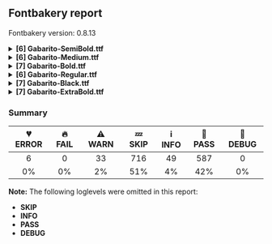 ## Fontbakery report

Fontbakery version: 0.8.13

<details><summary><b>[6] Gabarito-SemiBold.ttf</b></summary><div><details><summary>💔 <b>ERROR:</b> Familyname must be unique according to namecheck.fontdata.com (<a href="https://font-bakery.readthedocs.io/en/stable/fontbakery/profiles/googlefonts.html#com.google.fonts/check/fontdata_namecheck">com.google.fonts/check/fontdata_namecheck</a>)</summary><div>


* 💔 **ERROR** Failed to access: http://namecheck.fontdata.com.
		This check relies on the external service http://namecheck.fontdata.com via the internet. While the service cannot be reached or does not respond this check is broken.

		You can exclude this check with the command line option:
		-x com.google.fonts/check/fontdata_namecheck

		Or you can wait until the service is available again.
		If the problem persists please report this issue at: https://github.com/googlefonts/fontbakery/issues

		Original error message:
		<class 'requests.exceptions.ConnectionError'> [code: namecheck-service]
</div></details><details><summary>⚠ <b>WARN:</b> Check if each glyph has the recommended amount of contours. (<a href="https://font-bakery.readthedocs.io/en/stable/fontbakery/profiles/universal.html#com.google.fonts/check/contour_count">com.google.fonts/check/contour_count</a>)</summary><div>


* ⚠ **WARN** This check inspects the glyph outlines and detects the total number of contours in each of them. The expected values are infered from the typical ammounts of contours observed in a large collection of reference font families. The divergences listed below may simply indicate a significantly different design on some of your glyphs. On the other hand, some of these may flag actual bugs in the font such as glyphs mapped to an incorrect codepoint. Please consider reviewing the design and codepoint assignment of these to make sure they are correct.

The following glyphs do not have the recommended number of contours:

	- Glyph name: uni2783	Contours detected: 3	Expected: 4 

	- Glyph name: uni2783	Contours detected: 3	Expected: 4
 [code: contour-count]
</div></details><details><summary>⚠ <b>WARN:</b> Check math signs have the same width. (<a href="https://font-bakery.readthedocs.io/en/stable/fontbakery/profiles/universal.html#com.google.fonts/check/math_signs_width">com.google.fonts/check/math_signs_width</a>)</summary><div>


* ⚠ **WARN** The most common width is 646 among a set of 6 math glyphs.
The following math glyphs have a different width, though:

Width = 567:
plusminus, plus

Width = 489:
greater, less

Width = 540:
equal, notequal

Width = 565:
logicalnot

Width = 543:
multiply

Width = 571:
divide

Width = 484:
minus

Width = 578:
congruent

Width = 581:
approxequal

Width = 520:
lessequal, greaterequal

Width = 655:
uni2286, uni2289, uni2287, uni228A, uni2288

Width = 640:
uni228B
 [code: width-outliers]
</div></details><details><summary>⚠ <b>WARN:</b> Are there any misaligned on-curve points? (<a href="https://font-bakery.readthedocs.io/en/stable/fontbakery/profiles/<Section: Outline Correctness Checks>.html#com.google.fonts/check/outline_alignment_miss">com.google.fonts/check/outline_alignment_miss</a>)</summary><div>


* ⚠ **WARN** The following glyphs have on-curve points which have potentially incorrect y coordinates:

	* ampersand (U+0026): X=371.5,Y=-1.0 (should be at baseline 0?)

	* a (U+0061): X=156.5,Y=488.0 (should be at x-height 489?)

	* l (U+006C): X=234.0,Y=2.0 (should be at baseline 0?)

	* r (U+0072): X=341.0,Y=491.0 (should be at x-height 489?)

	* ordfeminine (U+00AA): X=122.0,Y=681.5 (should be at cap-height 681?)

	* macron (U+00AF): X=132.0,Y=683.0 (should be at cap-height 681?)

	* macron (U+00AF): X=421.0,Y=683.0 (should be at cap-height 681?)

	* uni00B2 (U+00B2): X=177.0,Y=683.0 (should be at cap-height 681?)

	* onequarter (U+00BC): X=101.0,Y=-2.0 (should be at baseline 0?)

	* onehalf (U+00BD): X=101.0,Y=-2.0 (should be at baseline 0?)

	* threequarters (U+00BE): X=192.0,Y=-2.0 (should be at baseline 0?)

	* Aring (U+00C5): X=252.0,Y=942.0 (should be at ascender 940?)

	* Aring (U+00C5): X=413.5,Y=942.0 (should be at ascender 940?)

	* Oslash (U+00D8): X=464.5,Y=682.0 (should be at cap-height 681?)

	* Oslash (U+00D8): X=283.5,Y=-1.0 (should be at baseline 0?)

	* atilde (U+00E3): X=337.5,Y=679.5 (should be at cap-height 681?)

	* eth (U+00F0): X=230.5,Y=683.0 (should be at cap-height 681?)

	* ntilde (U+00F1): X=362.5,Y=679.5 (should be at cap-height 681?)

	* otilde (U+00F5): X=365.5,Y=679.5 (should be at cap-height 681?)

	* amacron (U+0101): X=110.0,Y=683.0 (should be at cap-height 681?)

	* amacron (U+0101): X=399.0,Y=683.0 (should be at cap-height 681?)

	* emacron (U+0113): X=126.0,Y=683.0 (should be at cap-height 681?)

	* emacron (U+0113): X=415.0,Y=683.0 (should be at cap-height 681?)

	* uni0122 (U+0122): X=371.0,Y=-261.5 (should be at descender -260?)

	* imacron (U+012B): X=8.0,Y=683.0 (should be at cap-height 681?)

	* imacron (U+012B): X=239.0,Y=683.0 (should be at cap-height 681?)

	* uni0136 (U+0136): X=327.0,Y=-261.5 (should be at descender -260?)

	* uni0137 (U+0137): X=275.0,Y=-261.5 (should be at descender -260?)

	* lacute (U+013A): X=234.0,Y=2.0 (should be at baseline 0?)

	* uni013B (U+013B): X=281.0,Y=-261.5 (should be at descender -260?)

	* uni013C (U+013C): X=234.0,Y=2.0 (should be at baseline 0?)

	* uni013C (U+013C): X=151.0,Y=-261.5 (should be at descender -260?)

	* lcaron (U+013E): X=234.0,Y=2.0 (should be at baseline 0?)

	* lslash (U+0142): X=255.0,Y=2.0 (should be at baseline 0?)

	* uni0145 (U+0145): X=367.0,Y=-261.5 (should be at descender -260?)

	* uni0146 (U+0146): X=281.0,Y=-261.5 (should be at descender -260?)

	* omacron (U+014D): X=138.0,Y=683.0 (should be at cap-height 681?)

	* omacron (U+014D): X=427.0,Y=683.0 (should be at cap-height 681?)

	* uni0156 (U+0156): X=314.0,Y=-261.5 (should be at descender -260?)

	* uni0157 (U+0157): X=123.0,Y=-261.5 (should be at descender -260?)

	* Scedilla (U+015E): X=242.0,Y=-2.0 (should be at baseline 0?)

	* Scedilla (U+015E): X=318.0,Y=-2.0 (should be at baseline 0?)

	* umacron (U+016B): X=130.0,Y=683.0 (should be at cap-height 681?)

	* umacron (U+016B): X=419.0,Y=683.0 (should be at cap-height 681?)

	* Uring (U+016E): X=257.0,Y=942.0 (should be at ascender 940?)

	* Uring (U+016E): X=418.5,Y=942.0 (should be at ascender 940?)

	* uni0218 (U+0218): X=218.0,Y=-258.0 (should be at descender -260?)

	* uni0219 (U+0219): X=238.0,Y=-261.5 (should be at descender -260?)

	* uni021A (U+021A): X=282.0,Y=-261.5 (should be at descender -260?)

	* uni021B (U+021B): X=230.0,Y=-261.5 (should be at descender -260?)

	* tilde (U+02DC): X=360.5,Y=679.5 (should be at cap-height 681?)

	* tildecomb (U+0303): X=360.5,Y=679.5 (should be at cap-height 681?)

	* uni0304 (U+0304): X=132.0,Y=683.0 (should be at cap-height 681?)

	* uni0304 (U+0304): X=421.0,Y=683.0 (should be at cap-height 681?)

	* uni0326 (U+0326): X=279.0,Y=-261.5 (should be at descender -260?)

	* uni1EBD (U+1EBD): X=353.5,Y=679.5 (should be at cap-height 681?)

	* quoteright (U+2019): X=53.5,Y=681.5 (should be at cap-height 681?)

	* quotedblright (U+201D): X=53.5,Y=681.5 (should be at cap-height 681?)

	* quotedblright (U+201D): X=280.5,Y=681.5 (should be at cap-height 681?)

	* fraction (U+2044): X=-141.0,Y=-2.0 (should be at baseline 0?)

	* uni2076 (U+2076): X=246.5,Y=680.5 (should be at cap-height 681?)

	* uni2078 (U+2078): X=211.0,Y=679.5 (should be at cap-height 681?)

	* uni2078 (U+2078): X=143.0,Y=679.5 (should be at cap-height 681?)

	* uni2088 (U+2088): X=20.0,Y=-2.0 (should be at baseline 0?)

	* arrowupdn (U+2195): X=253.0,Y=-262.0 (should be at descender -260?)

	* emptyset (U+2205): X=113.0,Y=1.0 (should be at baseline 0?) 

	* fl (U+FB02): X=571.0,Y=2.0 (should be at baseline 0?) [code: found-misalignments]
</div></details><details><summary>⚠ <b>WARN:</b> Are any segments inordinately short? (<a href="https://font-bakery.readthedocs.io/en/stable/fontbakery/profiles/<Section: Outline Correctness Checks>.html#com.google.fonts/check/outline_short_segments">com.google.fonts/check/outline_short_segments</a>)</summary><div>


* ⚠ **WARN** The following glyphs have segments which seem very short:

	* at (U+0040) contains a short segment B<<582.0,352.0>-<580.0,339.0>-<576.5,319.5>>

	* at (U+0040) contains a short segment B<<573.0,285.0>-<573.0,268.0>-<584.0,257.5>>

	* at (U+0040) contains a short segment B<<584.0,257.5>-<595.0,247.0>-<612.0,247.0>>

	* m (U+006D) contains a short segment B<<490.0,316.0>-<490.0,307.0>-<490.0,296.0>>

	* sterling (U+00A3) contains a short segment B<<275.0,243.0>-<276.0,236.0>-<276.0,228.0>>

	* sterling (U+00A3) contains a short segment B<<153.0,234.0>-<153.0,239.0>-<152.0,243.0>>

	* eogonek (U+0119) contains a short segment B<<512.0,223.0>-<511.0,213.0>-<510.0,206.0>>

	* eogonek (U+0119) contains a short segment B<<333.5,-139.5>-<343.0,-137.0>-<349.0,-134.0>>

	* Eng (U+014A) contains a short segment B<<469.5,-190.5>-<453.0,-186.0>-<449.0,-184.0>>

	* Eng (U+014A) contains a short segment B<<449.0,-74.0>-<454.0,-75.0>-<461.5,-76.5>>

	* Eng (U+014A) contains a short segment B<<461.5,-76.5>-<469.0,-78.0>-<480.0,-78.0>>

	* eng (U+014B) contains a short segment B<<301.0,-74.0>-<307.0,-75.0>-<314.5,-76.5>>

	* Uogonek (U+0172) contains a short segment B<<387.0,-142.0>-<395.0,-142.0>-<405.0,-139.5>>

	* Uogonek (U+0172) contains a short segment B<<405.0,-139.5>-<415.0,-137.0>-<421.0,-134.0>>

	* uogonek (U+0173) contains a short segment B<<463.0,-142.0>-<471.0,-142.0>-<481.0,-139.5>>

	* uogonek (U+0173) contains a short segment B<<481.0,-139.5>-<491.0,-137.0>-<497.0,-134.0>>

	* trademark (U+2122) contains a short segment L<<588.0,482.0>--<590.0,482.0>>

	* uni2206 (U+2206) contains a short segment L<<153.0,0.0>--<152.0,0.0>>

	* uni2206 (U+2206) contains a short segment L<<152.0,0.0>--<152.0,0.0>>

	* lozenge (U+25CA) contains a short segment L<<34.0,335.0>--<34.0,346.0>> 

	* lozenge (U+25CA) contains a short segment L<<567.0,346.0>--<567.0,335.0>> [code: found-short-segments]
</div></details><details><summary>⚠ <b>WARN:</b> Do any segments have colinear vectors? (<a href="https://font-bakery.readthedocs.io/en/stable/fontbakery/profiles/<Section: Outline Correctness Checks>.html#com.google.fonts/check/outline_colinear_vectors">com.google.fonts/check/outline_colinear_vectors</a>)</summary><div>


* ⚠ **WARN** The following glyphs have colinear vectors:

	* exclam (U+0021): L<<220.0,712.0>--<210.0,381.0>> -> L<<210.0,381.0>--<198.0,221.0>>

	* exclam (U+0021): L<<89.0,221.0>--<77.0,381.0>> -> L<<77.0,381.0>--<67.0,712.0>>

	* exclamdown (U+00A1): L<<199.0,307.0>--<211.0,147.0>> -> L<<211.0,147.0>--<221.0,-183.0>>

	* exclamdown (U+00A1): L<<68.0,-183.0>--<77.0,147.0>> -> L<<77.0,147.0>--<90.0,307.0>>

	* trademark (U+2122): L<<483.0,522.0>--<478.0,442.0>> -> L<<478.0,442.0>--<459.0,300.0>>

	* trademark (U+2122): L<<718.0,300.0>--<699.0,442.0>> -> L<<699.0,442.0>--<694.0,522.0>>

	* uni216F (U+216F): L<<278.0,454.0>--<260.0,355.0>> -> L<<260.0,355.0>--<221.0,125.0>>

	* uni216F (U+216F): L<<730.0,125.0>--<692.0,355.0>> -> L<<692.0,355.0>--<674.0,455.0>> 

	* uni2206 (U+2206): L<<745.0,0.0>--<153.0,0.0>> -> L<<153.0,0.0>--<152.0,0.0>> [code: found-colinear-vectors]
</div></details><br></div></details><details><summary><b>[6] Gabarito-Medium.ttf</b></summary><div><details><summary>💔 <b>ERROR:</b> Familyname must be unique according to namecheck.fontdata.com (<a href="https://font-bakery.readthedocs.io/en/stable/fontbakery/profiles/googlefonts.html#com.google.fonts/check/fontdata_namecheck">com.google.fonts/check/fontdata_namecheck</a>)</summary><div>


* 💔 **ERROR** Failed to access: http://namecheck.fontdata.com.
		This check relies on the external service http://namecheck.fontdata.com via the internet. While the service cannot be reached or does not respond this check is broken.

		You can exclude this check with the command line option:
		-x com.google.fonts/check/fontdata_namecheck

		Or you can wait until the service is available again.
		If the problem persists please report this issue at: https://github.com/googlefonts/fontbakery/issues

		Original error message:
		<class 'requests.exceptions.ConnectionError'> [code: namecheck-service]
</div></details><details><summary>⚠ <b>WARN:</b> Check if each glyph has the recommended amount of contours. (<a href="https://font-bakery.readthedocs.io/en/stable/fontbakery/profiles/universal.html#com.google.fonts/check/contour_count">com.google.fonts/check/contour_count</a>)</summary><div>


* ⚠ **WARN** This check inspects the glyph outlines and detects the total number of contours in each of them. The expected values are infered from the typical ammounts of contours observed in a large collection of reference font families. The divergences listed below may simply indicate a significantly different design on some of your glyphs. On the other hand, some of these may flag actual bugs in the font such as glyphs mapped to an incorrect codepoint. Please consider reviewing the design and codepoint assignment of these to make sure they are correct.

The following glyphs do not have the recommended number of contours:

	- Glyph name: uni2783	Contours detected: 3	Expected: 4 

	- Glyph name: uni2783	Contours detected: 3	Expected: 4
 [code: contour-count]
</div></details><details><summary>⚠ <b>WARN:</b> Check math signs have the same width. (<a href="https://font-bakery.readthedocs.io/en/stable/fontbakery/profiles/universal.html#com.google.fonts/check/math_signs_width">com.google.fonts/check/math_signs_width</a>)</summary><div>


* ⚠ **WARN** The most common width is 658 among a set of 6 math glyphs.
The following math glyphs have a different width, though:

Width = 579:
plusminus, plus

Width = 478:
greater, less

Width = 543:
equal

Width = 568:
logicalnot

Width = 535:
multiply

Width = 573:
divide

Width = 509:
minus

Width = 569:
congruent

Width = 570:
approxequal

Width = 542:
notequal

Width = 517:
lessequal, greaterequal

Width = 667:
uni2286, uni2289, uni2287, uni228A, uni2288

Width = 647:
uni228B
 [code: width-outliers]
</div></details><details><summary>⚠ <b>WARN:</b> Are there any misaligned on-curve points? (<a href="https://font-bakery.readthedocs.io/en/stable/fontbakery/profiles/<Section: Outline Correctness Checks>.html#com.google.fonts/check/outline_alignment_miss">com.google.fonts/check/outline_alignment_miss</a>)</summary><div>


* ⚠ **WARN** The following glyphs have on-curve points which have potentially incorrect y coordinates:

	* ampersand (U+0026): X=181.5,Y=682.5 (should be at cap-height 681?)

	* bracketleft (U+005B): X=299.0,Y=679.0 (should be at cap-height 681?)

	* bracketleft (U+005B): X=188.0,Y=679.0 (should be at cap-height 681?)

	* bracketright (U+005D): X=13.0,Y=679.0 (should be at cap-height 681?)

	* bracketright (U+005D): X=123.0,Y=679.0 (should be at cap-height 681?)

	* f (U+0066): X=314.0,Y=682.0 (should be at cap-height 681?)

	* r (U+0072): X=333.0,Y=490.0 (should be at x-height 488?)

	* t (U+0074): X=324.0,Y=2.0 (should be at baseline 0?)

	* cent (U+00A2): X=223.0,Y=-2.0 (should be at baseline 0?)

	* cent (U+00A2): X=336.0,Y=-2.0 (should be at baseline 0?)

	* copyright (U+00A9): X=131.0,Y=683.0 (should be at cap-height 681?)

	* copyright (U+00A9): X=537.5,Y=683.0 (should be at cap-height 681?)

	* ordfeminine (U+00AA): X=126.5,Y=682.0 (should be at cap-height 681?)

	* registered (U+00AE): X=537.5,Y=683.0 (should be at cap-height 681?)

	* registered (U+00AE): X=131.0,Y=683.0 (should be at cap-height 681?)

	* uni00B2 (U+00B2): X=204.0,Y=680.5 (should be at cap-height 681?)

	* uni00B2 (U+00B2): X=136.5,Y=679.5 (should be at cap-height 681?)

	* uni00B3 (U+00B3): X=188.0,Y=681.5 (should be at cap-height 681?)

	* paragraph (U+00B6): X=190.0,Y=682.0 (should be at cap-height 681?)

	* onequarter (U+00BC): X=87.0,Y=-1.0 (should be at baseline 0?)

	* onehalf (U+00BD): X=87.0,Y=-1.0 (should be at baseline 0?)

	* threequarters (U+00BE): X=179.0,Y=-1.0 (should be at baseline 0?)

	* Oslash (U+00D8): X=472.0,Y=680.0 (should be at cap-height 681?)

	* Oslash (U+00D8): X=283.0,Y=1.0 (should be at baseline 0?)

	* atilde (U+00E3): X=267.0,Y=679.0 (should be at cap-height 681?)

	* ntilde (U+00F1): X=296.0,Y=679.0 (should be at cap-height 681?)

	* otilde (U+00F5): X=301.0,Y=679.0 (should be at cap-height 681?)

	* eogonek (U+0119): X=347.0,Y=-2.0 (should be at baseline 0?)

	* uni0122 (U+0122): X=297.0,Y=-261.0 (should be at descender -260?)

	* uni0136 (U+0136): X=252.0,Y=-261.0 (should be at descender -260?)

	* uni0137 (U+0137): X=193.0,Y=-261.0 (should be at descender -260?)

	* uni013B (U+013B): X=210.0,Y=-261.0 (should be at descender -260?)

	* uni013C (U+013C): X=70.0,Y=-261.0 (should be at descender -260?)

	* uni0145 (U+0145): X=294.0,Y=-261.0 (should be at descender -260?)

	* uni0146 (U+0146): X=204.0,Y=-261.0 (should be at descender -260?)

	* uni0156 (U+0156): X=242.0,Y=-261.0 (should be at descender -260?)

	* uni0157 (U+0157): X=43.0,Y=-261.0 (should be at descender -260?)

	* Scedilla (U+015E): X=247.0,Y=-1.0 (should be at baseline 0?)

	* Scedilla (U+015E): X=316.0,Y=-1.0 (should be at baseline 0?)

	* tcaron (U+0165): X=324.0,Y=2.0 (should be at baseline 0?)

	* uni0218 (U+0218): X=220.0,Y=-262.0 (should be at descender -260?)

	* uni0219 (U+0219): X=158.0,Y=-261.0 (should be at descender -260?)

	* uni021A (U+021A): X=202.0,Y=-261.0 (should be at descender -260?)

	* uni021B (U+021B): X=324.0,Y=2.0 (should be at baseline 0?)

	* uni021B (U+021B): X=145.0,Y=-261.0 (should be at descender -260?)

	* tilde (U+02DC): X=292.0,Y=679.0 (should be at cap-height 681?)

	* tildecomb (U+0303): X=292.0,Y=679.0 (should be at cap-height 681?)

	* uni0326 (U+0326): X=199.0,Y=-261.0 (should be at descender -260?)

	* pi (U+03C0): X=613.0,Y=2.0 (should be at baseline 0?)

	* uni1EBD (U+1EBD): X=290.0,Y=679.0 (should be at cap-height 681?)

	* fraction (U+2044): X=-150.0,Y=-1.0 (should be at baseline 0?)

	* uni2075 (U+2075): X=299.0,Y=679.0 (should be at cap-height 681?)

	* uni2075 (U+2075): X=122.0,Y=679.0 (should be at cap-height 681?)

	* uni2077 (U+2077): X=207.0,Y=679.0 (should be at cap-height 681?)

	* uni2077 (U+2077): X=20.0,Y=679.0 (should be at cap-height 681?)

	* uni2080 (U+2080): X=136.0,Y=-2.0 (should be at baseline 0?)

	* uni2080 (U+2080): X=236.5,Y=-2.0 (should be at baseline 0?)

	* uni2088 (U+2088): X=230.0,Y=1.0 (should be at baseline 0?)

	* uni2088 (U+2088): X=117.0,Y=1.0 (should be at baseline 0?)

	* uni2169 (U+2169): X=29.0,Y=-2.0 (should be at baseline 0?)

	* uni2169 (U+2169): X=677.0,Y=-2.0 (should be at baseline 0?)

	* uni222A (U+222A): X=282.0,Y=2.0 (should be at baseline 0?)

	* circle (U+25CB): X=251.5,Y=2.0 (should be at baseline 0?)

	* circle (U+25CB): X=529.0,Y=2.0 (should be at baseline 0?)

	* uni25CC (U+25CC): X=356.0,Y=2.0 (should be at baseline 0?)

	* uni25CC (U+25CC): X=408.0,Y=2.0 (should be at baseline 0?)

	* uni2780 (U+2780): X=251.5,Y=2.0 (should be at baseline 0?)

	* uni2780 (U+2780): X=529.0,Y=2.0 (should be at baseline 0?)

	* uni2781 (U+2781): X=251.5,Y=2.0 (should be at baseline 0?)

	* uni2781 (U+2781): X=529.0,Y=2.0 (should be at baseline 0?)

	* uni2782 (U+2782): X=251.5,Y=2.0 (should be at baseline 0?)

	* uni2782 (U+2782): X=529.0,Y=2.0 (should be at baseline 0?)

	* uni2783 (U+2783): X=251.5,Y=2.0 (should be at baseline 0?)

	* uni2783 (U+2783): X=529.0,Y=2.0 (should be at baseline 0?)

	* uni2784 (U+2784): X=251.5,Y=2.0 (should be at baseline 0?)

	* uni2784 (U+2784): X=529.0,Y=2.0 (should be at baseline 0?)

	* uni2785 (U+2785): X=251.5,Y=2.0 (should be at baseline 0?)

	* uni2785 (U+2785): X=529.0,Y=2.0 (should be at baseline 0?)

	* uni2786 (U+2786): X=251.5,Y=2.0 (should be at baseline 0?)

	* uni2786 (U+2786): X=529.0,Y=2.0 (should be at baseline 0?)

	* uni2787 (U+2787): X=251.5,Y=2.0 (should be at baseline 0?)

	* uni2787 (U+2787): X=529.0,Y=2.0 (should be at baseline 0?)

	* uni2788 (U+2788): X=251.0,Y=2.0 (should be at baseline 0?)

	* uni2788 (U+2788): X=528.5,Y=2.0 (should be at baseline 0?)

	* fi (U+FB01): X=314.0,Y=682.0 (should be at cap-height 681?)

	* fl (U+FB02): X=314.0,Y=682.0 (should be at cap-height 681?)

	* u1F10B (U+1F10B): X=251.5,Y=2.0 (should be at baseline 0?) 

	* u1F10B (U+1F10B): X=529.0,Y=2.0 (should be at baseline 0?) [code: found-misalignments]
</div></details><details><summary>⚠ <b>WARN:</b> Are any segments inordinately short? (<a href="https://font-bakery.readthedocs.io/en/stable/fontbakery/profiles/<Section: Outline Correctness Checks>.html#com.google.fonts/check/outline_short_segments">com.google.fonts/check/outline_short_segments</a>)</summary><div>


* ⚠ **WARN** The following glyphs have segments which seem very short:

	* at (U+0040) contains a short segment B<<575.0,352.0>-<573.0,340.0>-<569.5,318.5>>

	* at (U+0040) contains a short segment B<<578.0,248.0>-<590.0,236.0>-<609.0,236.0>>

	* sterling (U+00A3) contains a short segment B<<155.0,227.0>-<155.0,236.0>-<154.0,245.0>>

	* registered (U+00AE) contains a short segment L<<332.0,417.0>--<332.0,417.0>>

	* eogonek (U+0119) contains a short segment B<<512.5,225.5>-<512.0,217.0>-<511.0,210.0>>

	* Eng (U+014A) contains a short segment B<<485.5,-182.5>-<470.0,-178.0>-<465.0,-176.0>>

	* Eng (U+014A) contains a short segment B<<465.0,-78.0>-<471.0,-80.0>-<478.5,-81.5>>

	* Eng (U+014A) contains a short segment B<<478.5,-81.5>-<486.0,-83.0>-<497.0,-83.0>>

	* eng (U+014B) contains a short segment B<<310.0,-86.0>-<316.0,-87.0>-<323.5,-89.0>>

	* oe (U+0153) contains a short segment B<<868.0,224.5>-<867.0,215.0>-<866.0,209.0>>

	* Uogonek (U+0172) contains a short segment B<<385.0,-150.0>-<394.0,-150.0>-<404.5,-147.5>>

	* Uogonek (U+0172) contains a short segment B<<404.5,-147.5>-<415.0,-145.0>-<421.0,-142.0>>

	* uogonek (U+0173) contains a short segment B<<474.5,-147.5>-<485.0,-145.0>-<492.0,-142.0>>

	* trademark (U+2122) contains a short segment L<<578.0,471.0>--<580.0,471.0>>

	* uni2206 (U+2206) contains a short segment L<<130.0,0.0>--<129.0,0.0>>

	* uni2206 (U+2206) contains a short segment L<<129.0,0.0>--<130.0,0.0>>

	* uni2284 (U+2284) contains a short segment L<<308.0,10.0>--<308.0,10.0>> 

	* uni2285 (U+2285) contains a short segment L<<350.0,496.0>--<350.0,496.0>> [code: found-short-segments]
</div></details><details><summary>⚠ <b>WARN:</b> Do any segments have colinear vectors? (<a href="https://font-bakery.readthedocs.io/en/stable/fontbakery/profiles/<Section: Outline Correctness Checks>.html#com.google.fonts/check/outline_colinear_vectors">com.google.fonts/check/outline_colinear_vectors</a>)</summary><div>


* ⚠ **WARN** The following glyphs have colinear vectors:

	* exclam (U+0021): L<<215.0,710.0>--<205.0,377.0>> -> L<<205.0,377.0>--<193.0,219.0>>

	* exclam (U+0021): L<<96.0,219.0>--<84.0,377.0>> -> L<<84.0,377.0>--<74.0,710.0>>

	* exclamdown (U+00A1): L<<194.0,311.0>--<206.0,154.0>> -> L<<206.0,154.0>--<216.0,-180.0>>

	* exclamdown (U+00A1): L<<75.0,-180.0>--<84.0,153.0>> -> L<<84.0,153.0>--<97.0,311.0>>

	* trademark (U+2122): L<<471.0,532.0>--<466.0,453.0>> -> L<<466.0,453.0>--<444.0,305.0>>

	* trademark (U+2122): L<<713.0,305.0>--<691.0,453.0>> -> L<<691.0,453.0>--<686.0,532.0>>

	* uni216F (U+216F): L<<276.0,481.0>--<254.0,368.0>> -> L<<254.0,368.0>--<210.0,111.0>>

	* uni216F (U+216F): L<<748.0,111.0>--<704.0,368.0>> -> L<<704.0,368.0>--<683.0,481.0>>

	* uni2206 (U+2206): L<<724.0,0.0>--<130.0,0.0>> -> L<<130.0,0.0>--<129.0,0.0>> 

	* uni2285 (U+2285): L<<50.0,496.0>--<350.0,496.0>> -> L<<350.0,496.0>--<350.0,496.0>> [code: found-colinear-vectors]
</div></details><br></div></details><details><summary><b>[7] Gabarito-Bold.ttf</b></summary><div><details><summary>💔 <b>ERROR:</b> Familyname must be unique according to namecheck.fontdata.com (<a href="https://font-bakery.readthedocs.io/en/stable/fontbakery/profiles/googlefonts.html#com.google.fonts/check/fontdata_namecheck">com.google.fonts/check/fontdata_namecheck</a>)</summary><div>


* 💔 **ERROR** Failed to access: http://namecheck.fontdata.com.
		This check relies on the external service http://namecheck.fontdata.com via the internet. While the service cannot be reached or does not respond this check is broken.

		You can exclude this check with the command line option:
		-x com.google.fonts/check/fontdata_namecheck

		Or you can wait until the service is available again.
		If the problem persists please report this issue at: https://github.com/googlefonts/fontbakery/issues

		Original error message:
		<class 'requests.exceptions.ConnectionError'> [code: namecheck-service]
</div></details><details><summary>⚠ <b>WARN:</b> Check if each glyph has the recommended amount of contours. (<a href="https://font-bakery.readthedocs.io/en/stable/fontbakery/profiles/universal.html#com.google.fonts/check/contour_count">com.google.fonts/check/contour_count</a>)</summary><div>


* ⚠ **WARN** This check inspects the glyph outlines and detects the total number of contours in each of them. The expected values are infered from the typical ammounts of contours observed in a large collection of reference font families. The divergences listed below may simply indicate a significantly different design on some of your glyphs. On the other hand, some of these may flag actual bugs in the font such as glyphs mapped to an incorrect codepoint. Please consider reviewing the design and codepoint assignment of these to make sure they are correct.

The following glyphs do not have the recommended number of contours:

	- Glyph name: uni2783	Contours detected: 3	Expected: 4 

	- Glyph name: uni2783	Contours detected: 3	Expected: 4
 [code: contour-count]
</div></details><details><summary>⚠ <b>WARN:</b> Check math signs have the same width. (<a href="https://font-bakery.readthedocs.io/en/stable/fontbakery/profiles/universal.html#com.google.fonts/check/math_signs_width">com.google.fonts/check/math_signs_width</a>)</summary><div>


* ⚠ **WARN** The most common width is 635 among a set of 6 math glyphs.
The following math glyphs have a different width, though:

Width = 556:
plusminus, plus

Width = 499:
greater, less

Width = 538:
equal, notequal

Width = 562:
logicalnot

Width = 550:
multiply

Width = 569:
divide

Width = 459:
minus

Width = 587:
congruent

Width = 592:
approxequal

Width = 523:
lessequal, greaterequal

Width = 644:
uni2286, uni2289, uni2287, uni228A, uni2288

Width = 633:
uni228B
 [code: width-outliers]
</div></details><details><summary>⚠ <b>WARN:</b> Are there any misaligned on-curve points? (<a href="https://font-bakery.readthedocs.io/en/stable/fontbakery/profiles/<Section: Outline Correctness Checks>.html#com.google.fonts/check/outline_alignment_miss">com.google.fonts/check/outline_alignment_miss</a>)</summary><div>


* ⚠ **WARN** The following glyphs have on-curve points which have potentially incorrect y coordinates:

	* percent (U+0025): X=187.0,Y=683.0 (should be at cap-height 681?)

	* ampersand (U+0026): X=372.0,Y=-1.0 (should be at baseline 0?)

	* ampersand (U+0026): X=417.5,Y=682.0 (should be at cap-height 681?)

	* a (U+0061): X=154.5,Y=488.0 (should be at x-height 489?)

	* section (U+00A7): X=212.0,Y=2.0 (should be at baseline 0?)

	* section (U+00A7): X=340.5,Y=-2.0 (should be at baseline 0?)

	* uni00B2 (U+00B2): X=25.0,Y=683.0 (should be at cap-height 681?)

	* atilde (U+00E3): X=312.0,Y=679.0 (should be at cap-height 681?)

	* ntilde (U+00F1): X=332.0,Y=679.0 (should be at cap-height 681?)

	* otilde (U+00F5): X=333.0,Y=679.0 (should be at cap-height 681?)

	* ccaron (U+010D): X=270.0,Y=682.0 (should be at cap-height 681?)

	* eogonek (U+0119): X=351.0,Y=1.0 (should be at baseline 0?)

	* ecaron (U+011B): X=268.0,Y=682.0 (should be at cap-height 681?)

	* uni0122 (U+0122): X=369.5,Y=-259.0 (should be at descender -260?)

	* uni0136 (U+0136): X=326.5,Y=-259.0 (should be at descender -260?)

	* uni0137 (U+0137): X=281.5,Y=-259.0 (should be at descender -260?)

	* uni013B (U+013B): X=277.5,Y=-259.0 (should be at descender -260?)

	* uni013C (U+013C): X=156.5,Y=-259.0 (should be at descender -260?)

	* uni0145 (U+0145): X=364.5,Y=-259.0 (should be at descender -260?)

	* uni0146 (U+0146): X=282.5,Y=-259.0 (should be at descender -260?)

	* ncaron (U+0148): X=279.0,Y=682.0 (should be at cap-height 681?)

	* uni0156 (U+0156): X=310.5,Y=-259.0 (should be at descender -260?)

	* uni0157 (U+0157): X=127.5,Y=-259.0 (should be at descender -260?)

	* rcaron (U+0159): X=203.0,Y=682.0 (should be at cap-height 681?)

	* scaron (U+0161): X=229.0,Y=682.0 (should be at cap-height 681?)

	* zcaron (U+017E): X=241.0,Y=682.0 (should be at cap-height 681?)

	* uni01CE (U+01CE): X=259.0,Y=682.0 (should be at cap-height 681?)

	* uni0218 (U+0218): X=300.5,Y=-262.0 (should be at descender -260?)

	* uni0219 (U+0219): X=243.5,Y=-259.0 (should be at descender -260?)

	* uni021A (U+021A): X=287.5,Y=-259.0 (should be at descender -260?)

	* uni021B (U+021B): X=238.5,Y=-259.0 (should be at descender -260?)

	* caron (U+02C7): X=280.0,Y=682.0 (should be at cap-height 681?)

	* tilde (U+02DC): X=333.0,Y=679.0 (should be at cap-height 681?)

	* tildecomb (U+0303): X=333.0,Y=679.0 (should be at cap-height 681?)

	* uni030C (U+030C): X=280.0,Y=682.0 (should be at cap-height 681?)

	* uni0326 (U+0326): X=283.5,Y=-259.0 (should be at descender -260?)

	* uni1EBD (U+1EBD): X=321.0,Y=679.0 (should be at cap-height 681?)

	* perthousand (U+2030): X=608.0,Y=683.0 (should be at cap-height 681?)

	* perthousand (U+2030): X=187.0,Y=683.0 (should be at cap-height 681?)

	* uni2076 (U+2076): X=207.0,Y=682.0 (should be at cap-height 681?)

	* uni2085 (U+2085): X=117.0,Y=2.0 (should be at baseline 0?)

	* uni2088 (U+2088): X=340.0,Y=-1.0 (should be at baseline 0?)

	* uni2089 (U+2089): X=74.0,Y=2.0 (should be at baseline 0?)

	* arrowdown (U+2193): X=249.0,Y=-261.0 (should be at descender -260?)

	* uni2206 (U+2206): X=175.0,Y=-1.0 (should be at baseline 0?) 

	* notequal (U+2260): X=220.0,Y=1.0 (should be at baseline 0?) [code: found-misalignments]
</div></details><details><summary>⚠ <b>WARN:</b> Are any segments inordinately short? (<a href="https://font-bakery.readthedocs.io/en/stable/fontbakery/profiles/<Section: Outline Correctness Checks>.html#com.google.fonts/check/outline_short_segments">com.google.fonts/check/outline_short_segments</a>)</summary><div>


* ⚠ **WARN** The following glyphs have segments which seem very short:

	* at (U+0040) contains a short segment B<<589.0,351.0>-<586.0,338.0>-<583.5,321.0>>

	* at (U+0040) contains a short segment B<<583.5,321.0>-<581.0,304.0>-<581.0,290.0>>

	* at (U+0040) contains a short segment B<<581.0,290.0>-<581.0,275.0>-<590.0,266.5>>

	* at (U+0040) contains a short segment B<<590.0,266.5>-<599.0,258.0>-<615.0,258.0>>

	* m (U+006D) contains a short segment B<<496.0,310.0>-<496.0,304.0>-<496.0,298.0>>

	* sterling (U+00A3) contains a short segment B<<286.0,241.0>-<286.0,238.0>-<286.0,234.0>>

	* sterling (U+00A3) contains a short segment L<<150.0,241.0>--<150.0,241.0>>

	* Eng (U+014A) contains a short segment B<<454.0,-199.0>-<437.0,-195.0>-<432.0,-193.0>>

	* Eng (U+014A) contains a short segment B<<432.0,-69.0>-<438.0,-71.0>-<445.5,-72.0>>

	* Eng (U+014A) contains a short segment B<<445.5,-72.0>-<453.0,-73.0>-<464.0,-73.0>>

	* eng (U+014B) contains a short segment B<<292.0,-62.0>-<298.0,-63.0>-<305.0,-64.0>>

	* Euro (U+20AC) contains a short segment B<<240.0,328.0>-<240.0,317.0>-<241.0,308.0>>

	* Euro (U+20AC) contains a short segment B<<93.0,308.0>-<93.0,318.0>-<93.0,328.0>>

	* Euro (U+20AC) contains a short segment B<<93.0,328.0>-<93.0,338.0>-<93.0,348.0>>

	* Euro (U+20AC) contains a short segment B<<241.0,348.0>-<240.0,338.0>-<240.0,328.0>>

	* trademark (U+2122) contains a short segment L<<598.0,492.0>--<600.0,492.0>>

	* uni2206 (U+2206) contains a short segment L<<176.0,0.0>--<175.0,-1.0>>

	* uni2206 (U+2206) contains a short segment L<<175.0,-1.0>--<175.0,0.0>>

	* lozenge (U+25CA) contains a short segment L<<27.0,334.0>--<27.0,345.0>> 

	* lozenge (U+25CA) contains a short segment L<<576.0,345.0>--<576.0,334.0>> [code: found-short-segments]
</div></details><details><summary>⚠ <b>WARN:</b> Do any segments have colinear vectors? (<a href="https://font-bakery.readthedocs.io/en/stable/fontbakery/profiles/<Section: Outline Correctness Checks>.html#com.google.fonts/check/outline_colinear_vectors">com.google.fonts/check/outline_colinear_vectors</a>)</summary><div>


* ⚠ **WARN** The following glyphs have colinear vectors:

	* exclam (U+0021): L<<225.0,713.0>--<215.0,385.0>> -> L<<215.0,385.0>--<203.0,223.0>>

	* exclam (U+0021): L<<82.0,223.0>--<70.0,386.0>> -> L<<70.0,386.0>--<60.0,713.0>>

	* exclamdown (U+00A1): L<<204.0,303.0>--<216.0,141.0>> -> L<<216.0,141.0>--<226.0,-187.0>>

	* exclamdown (U+00A1): L<<61.0,-187.0>--<70.0,141.0>> -> L<<70.0,141.0>--<83.0,303.0>>

	* trademark (U+2122): L<<495.0,510.0>--<490.0,431.0>> -> L<<490.0,431.0>--<473.0,294.0>>

	* trademark (U+2122): L<<724.0,294.0>--<707.0,431.0>> -> L<<707.0,431.0>--<702.0,510.0>>

	* uni216F (U+216F): L<<280.0,428.0>--<266.0,342.0>> -> L<<266.0,342.0>--<232.0,139.0>> 

	* uni216F (U+216F): L<<712.0,139.0>--<679.0,342.0>> -> L<<679.0,342.0>--<665.0,428.0>> [code: found-colinear-vectors]
</div></details><details><summary>⚠ <b>WARN:</b> Do outlines contain any jaggy segments? (<a href="https://font-bakery.readthedocs.io/en/stable/fontbakery/profiles/<Section: Outline Correctness Checks>.html#com.google.fonts/check/outline_jaggy_segments">com.google.fonts/check/outline_jaggy_segments</a>)</summary><div>


* ⚠ **WARN** The following glyphs have jaggy segments:

	* trademark (U+2122): L<<707.0,431.0>--<702.0,510.0>>/B<<702.0,510.0>-<699.0,494.0>-<695.5,479.5>> = 14.24113998027248 [code: found-jaggy-segments]
</div></details><br></div></details><details><summary><b>[6] Gabarito-Regular.ttf</b></summary><div><details><summary>💔 <b>ERROR:</b> Familyname must be unique according to namecheck.fontdata.com (<a href="https://font-bakery.readthedocs.io/en/stable/fontbakery/profiles/googlefonts.html#com.google.fonts/check/fontdata_namecheck">com.google.fonts/check/fontdata_namecheck</a>)</summary><div>


* 💔 **ERROR** Failed to access: http://namecheck.fontdata.com.
		This check relies on the external service http://namecheck.fontdata.com via the internet. While the service cannot be reached or does not respond this check is broken.

		You can exclude this check with the command line option:
		-x com.google.fonts/check/fontdata_namecheck

		Or you can wait until the service is available again.
		If the problem persists please report this issue at: https://github.com/googlefonts/fontbakery/issues

		Original error message:
		<class 'requests.exceptions.ConnectionError'> [code: namecheck-service]
</div></details><details><summary>⚠ <b>WARN:</b> Check if each glyph has the recommended amount of contours. (<a href="https://font-bakery.readthedocs.io/en/stable/fontbakery/profiles/universal.html#com.google.fonts/check/contour_count">com.google.fonts/check/contour_count</a>)</summary><div>


* ⚠ **WARN** This check inspects the glyph outlines and detects the total number of contours in each of them. The expected values are infered from the typical ammounts of contours observed in a large collection of reference font families. The divergences listed below may simply indicate a significantly different design on some of your glyphs. On the other hand, some of these may flag actual bugs in the font such as glyphs mapped to an incorrect codepoint. Please consider reviewing the design and codepoint assignment of these to make sure they are correct.

The following glyphs do not have the recommended number of contours:

	- Glyph name: uni2783	Contours detected: 3	Expected: 4 

	- Glyph name: uni2783	Contours detected: 3	Expected: 4
 [code: contour-count]
</div></details><details><summary>⚠ <b>WARN:</b> Check math signs have the same width. (<a href="https://font-bakery.readthedocs.io/en/stable/fontbakery/profiles/universal.html#com.google.fonts/check/math_signs_width">com.google.fonts/check/math_signs_width</a>)</summary><div>


* ⚠ **WARN** The most common width is 670 among a set of 6 math glyphs.
The following math glyphs have a different width, though:

Width = 591:
plusminus, plus

Width = 467:
greater, less

Width = 545:
equal

Width = 571:
logicalnot

Width = 527:
multiply

Width = 575:
divide

Width = 535:
minus

Width = 559:
approxequal, congruent

Width = 544:
notequal

Width = 513:
lessequal, greaterequal

Width = 679:
uni2286, uni2289, uni2287, uni228A, uni2288

Width = 654:
uni228B
 [code: width-outliers]
</div></details><details><summary>⚠ <b>WARN:</b> Are there any misaligned on-curve points? (<a href="https://font-bakery.readthedocs.io/en/stable/fontbakery/profiles/<Section: Outline Correctness Checks>.html#com.google.fonts/check/outline_alignment_miss">com.google.fonts/check/outline_alignment_miss</a>)</summary><div>


* ⚠ **WARN** The following glyphs have on-curve points which have potentially incorrect y coordinates:

	* ampersand (U+0026): X=371.0,Y=0.5 (should be at baseline 0?)

	* ampersand (U+0026): X=188.0,Y=680.5 (should be at cap-height 681?)

	* Q (U+0051): X=475.5,Y=1.0 (should be at baseline 0?)

	* S (U+0053): X=192.5,Y=1.0 (should be at baseline 0?)

	* a (U+0061): X=291.0,Y=-1.5 (should be at baseline 0?)

	* f (U+0066): X=305.0,Y=680.0 (should be at cap-height 681?)

	* r (U+0072): X=324.0,Y=489.0 (should be at x-height 488?)

	* t (U+0074): X=309.0,Y=1.0 (should be at baseline 0?)

	* braceleft (U+007B): X=149.0,Y=-1.0 (should be at baseline 0?)

	* braceright (U+007D): X=163.0,Y=-1.0 (should be at baseline 0?)

	* ordfeminine (U+00AA): X=131.0,Y=683.0 (should be at cap-height 681?)

	* paragraph (U+00B6): X=195.5,Y=679.5 (should be at cap-height 681?)

	* Agrave (U+00C0): X=233.0,Y=942.0 (should be at ascender 940?)

	* Aacute (U+00C1): X=423.0,Y=942.0 (should be at ascender 940?)

	* Acircumflex (U+00C2): X=329.0,Y=942.0 (should be at ascender 940?)

	* Egrave (U+00C8): X=194.0,Y=942.0 (should be at ascender 940?)

	* Eacute (U+00C9): X=384.0,Y=942.0 (should be at ascender 940?)

	* Ecircumflex (U+00CA): X=290.0,Y=942.0 (should be at ascender 940?)

	* Igrave (U+00CC): X=37.0,Y=942.0 (should be at ascender 940?)

	* Iacute (U+00CD): X=227.0,Y=942.0 (should be at ascender 940?)

	* Ograve (U+00D2): X=284.0,Y=942.0 (should be at ascender 940?)

	* Oacute (U+00D3): X=474.0,Y=942.0 (should be at ascender 940?)

	* Ocircumflex (U+00D4): X=380.0,Y=942.0 (should be at ascender 940?)

	* Ugrave (U+00D9): X=246.0,Y=942.0 (should be at ascender 940?)

	* Uacute (U+00DA): X=436.0,Y=942.0 (should be at ascender 940?)

	* Ucircumflex (U+00DB): X=342.0,Y=942.0 (should be at ascender 940?)

	* Yacute (U+00DD): X=368.0,Y=942.0 (should be at ascender 940?)

	* agrave (U+00E0): X=291.0,Y=-1.5 (should be at baseline 0?)

	* aacute (U+00E1): X=291.0,Y=-1.5 (should be at baseline 0?)

	* acircumflex (U+00E2): X=291.0,Y=-1.5 (should be at baseline 0?)

	* atilde (U+00E3): X=291.0,Y=-1.5 (should be at baseline 0?)

	* atilde (U+00E3): X=110.0,Y=679.0 (should be at cap-height 681?)

	* adieresis (U+00E4): X=291.0,Y=-1.5 (should be at baseline 0?)

	* aring (U+00E5): X=291.0,Y=-1.5 (should be at baseline 0?)

	* ntilde (U+00F1): X=144.0,Y=679.0 (should be at cap-height 681?)

	* otilde (U+00F5): X=151.0,Y=679.0 (should be at cap-height 681?)

	* amacron (U+0101): X=291.0,Y=-1.5 (should be at baseline 0?)

	* abreve (U+0103): X=291.0,Y=-1.5 (should be at baseline 0?)

	* aogonek (U+0105): X=359.0,Y=2.0 (should be at baseline 0?)

	* aogonek (U+0105): X=291.0,Y=-1.5 (should be at baseline 0?)

	* Cacute (U+0106): X=464.0,Y=942.0 (should be at ascender 940?)

	* Ccaron (U+010C): X=280.0,Y=942.0 (should be at ascender 940?)

	* Ccaron (U+010C): X=463.0,Y=942.0 (should be at ascender 940?)

	* Dcaron (U+010E): X=240.0,Y=942.0 (should be at ascender 940?)

	* Dcaron (U+010E): X=423.0,Y=942.0 (should be at ascender 940?)

	* Ecaron (U+011A): X=200.0,Y=942.0 (should be at ascender 940?)

	* Ecaron (U+011A): X=383.0,Y=942.0 (should be at ascender 940?)

	* Lacute (U+0139): X=227.0,Y=942.0 (should be at ascender 940?)

	* lacute (U+013A): X=205.0,Y=942.0 (should be at ascender 940?)

	* Nacute (U+0143): X=464.0,Y=942.0 (should be at ascender 940?)

	* Ncaron (U+0147): X=280.0,Y=942.0 (should be at ascender 940?)

	* Ncaron (U+0147): X=463.0,Y=942.0 (should be at ascender 940?)

	* Racute (U+0154): X=401.0,Y=942.0 (should be at ascender 940?)

	* Rcaron (U+0158): X=217.0,Y=942.0 (should be at ascender 940?)

	* Rcaron (U+0158): X=400.0,Y=942.0 (should be at ascender 940?)

	* Sacute (U+015A): X=192.5,Y=1.0 (should be at baseline 0?)

	* Sacute (U+015A): X=378.0,Y=942.0 (should be at ascender 940?)

	* Scedilla (U+015E): X=192.5,Y=1.0 (should be at baseline 0?)

	* Scaron (U+0160): X=192.5,Y=1.0 (should be at baseline 0?)

	* Scaron (U+0160): X=194.0,Y=942.0 (should be at ascender 940?)

	* Scaron (U+0160): X=377.0,Y=942.0 (should be at ascender 940?)

	* Tcaron (U+0164): X=181.0,Y=942.0 (should be at ascender 940?)

	* Tcaron (U+0164): X=364.0,Y=942.0 (should be at ascender 940?)

	* tcaron (U+0165): X=309.0,Y=1.0 (should be at baseline 0?)

	* tcaron (U+0165): X=340.0,Y=683.0 (should be at cap-height 681?)

	* Uogonek (U+0172): X=420.0,Y=-2.0 (should be at baseline 0?)

	* Wcircumflex (U+0174): X=481.0,Y=942.0 (should be at ascender 940?)

	* Ycircumflex (U+0176): X=274.0,Y=942.0 (should be at ascender 940?)

	* Zacute (U+0179): X=383.0,Y=942.0 (should be at ascender 940?)

	* Zcaron (U+017D): X=199.0,Y=942.0 (should be at ascender 940?)

	* Zcaron (U+017D): X=382.0,Y=942.0 (should be at ascender 940?)

	* uni01CD (U+01CD): X=239.0,Y=942.0 (should be at ascender 940?)

	* uni01CD (U+01CD): X=422.0,Y=942.0 (should be at ascender 940?)

	* uni01CE (U+01CE): X=291.0,Y=-1.5 (should be at baseline 0?)

	* uni0218 (U+0218): X=192.5,Y=1.0 (should be at baseline 0?)

	* uni021B (U+021B): X=309.0,Y=1.0 (should be at baseline 0?)

	* tilde (U+02DC): X=137.0,Y=679.0 (should be at cap-height 681?)

	* tildecomb (U+0303): X=137.0,Y=679.0 (should be at cap-height 681?)

	* pi (U+03C0): X=604.0,Y=1.0 (should be at baseline 0?)

	* Wgrave (U+1E80): X=385.0,Y=942.0 (should be at ascender 940?)

	* Wacute (U+1E82): X=575.0,Y=942.0 (should be at ascender 940?)

	* uni1EBD (U+1EBD): X=141.0,Y=679.0 (should be at cap-height 681?)

	* Ygrave (U+1EF2): X=178.0,Y=942.0 (should be at ascender 940?)

	* uni2083 (U+2083): X=74.0,Y=-2.0 (should be at baseline 0?)

	* uni2088 (U+2088): X=230.0,Y=-2.0 (should be at baseline 0?)

	* uni2088 (U+2088): X=111.0,Y=-2.0 (should be at baseline 0?)

	* uni2196 (U+2196): X=749.0,Y=-2.0 (should be at baseline 0?)

	* partialdiff (U+2202): X=200.0,Y=683.0 (should be at cap-height 681?)

	* emptyset (U+2205): X=765.0,Y=683.0 (should be at cap-height 681?)

	* integral (U+222B): X=68.0,Y=-262.0 (should be at descender -260?)

	* uni25CC (U+25CC): X=357.5,Y=1.5 (should be at baseline 0?)

	* uni25CC (U+25CC): X=406.5,Y=1.5 (should be at baseline 0?)

	* fi (U+FB01): X=305.0,Y=680.0 (should be at cap-height 681?) 

	* fl (U+FB02): X=305.0,Y=680.0 (should be at cap-height 681?) [code: found-misalignments]
</div></details><details><summary>⚠ <b>WARN:</b> Are any segments inordinately short? (<a href="https://font-bakery.readthedocs.io/en/stable/fontbakery/profiles/<Section: Outline Correctness Checks>.html#com.google.fonts/check/outline_short_segments">com.google.fonts/check/outline_short_segments</a>)</summary><div>


* ⚠ **WARN** The following glyphs have segments which seem very short:

	* three (U+0033) contains a short segment B<<178.5,405.0>-<185.0,405.0>-<196.0,405.0>>

	* G (U+0047) contains a short segment B<<702.0,348.0>-<705.0,338.0>-<706.5,325.0>>

	* M (U+004D) contains a short segment L<<437.0,184.0>--<440.0,184.0>>

	* e (U+0065) contains a short segment B<<512.5,228.5>-<512.0,221.0>-<511.0,215.0>>

	* m (U+006D) contains a short segment B<<475.0,328.0>-<476.0,319.0>-<476.0,309.5>>

	* m (U+006D) contains a short segment B<<476.0,309.5>-<476.0,300.0>-<476.0,291.0>>

	* registered (U+00AE) contains a short segment L<<334.0,436.0>--<331.0,436.0>>

	* ae (U+00E6) contains a short segment B<<327.0,281.0>-<327.0,282.0>-<327.0,283.0>>

	* egrave (U+00E8) contains a short segment B<<512.5,228.5>-<512.0,221.0>-<511.0,215.0>>

	* eacute (U+00E9) contains a short segment B<<512.5,228.5>-<512.0,221.0>-<511.0,215.0>>

	* ecircumflex (U+00EA) contains a short segment B<<512.5,228.5>-<512.0,221.0>-<511.0,215.0>>

	* edieresis (U+00EB) contains a short segment B<<512.5,228.5>-<512.0,221.0>-<511.0,215.0>>

	* emacron (U+0113) contains a short segment B<<512.5,228.5>-<512.0,221.0>-<511.0,215.0>>

	* edotaccent (U+0117) contains a short segment B<<512.5,228.5>-<512.0,221.0>-<511.0,215.0>>

	* eogonek (U+0119) contains a short segment B<<513.0,243.0>-<513.0,236.0>-<512.5,228.5>>

	* eogonek (U+0119) contains a short segment B<<512.5,228.5>-<512.0,221.0>-<511.0,215.0>>

	* ecaron (U+011B) contains a short segment B<<512.5,228.5>-<512.0,221.0>-<511.0,215.0>>

	* Gbreve (U+011E) contains a short segment B<<702.0,348.0>-<705.0,338.0>-<706.5,325.0>>

	* Gdotaccent (U+0120) contains a short segment B<<702.0,348.0>-<705.0,338.0>-<706.5,325.0>>

	* uni0122 (U+0122) contains a short segment B<<702.0,348.0>-<705.0,338.0>-<706.5,325.0>>

	* Eng (U+014A) contains a short segment B<<503.0,-173.5>-<488.0,-169.0>-<483.0,-167.0>>

	* Eng (U+014A) contains a short segment B<<483.0,-83.0>-<488.0,-84.0>-<496.0,-86.0>>

	* Eng (U+014A) contains a short segment B<<496.0,-86.0>-<504.0,-88.0>-<514.0,-88.0>>

	* eng (U+014B) contains a short segment B<<320.0,-99.0>-<325.0,-100.0>-<333.0,-102.0>>

	* eng (U+014B) contains a short segment B<<333.0,-102.0>-<341.0,-104.0>-<351.0,-104.0>>

	* oe (U+0153) contains a short segment B<<873.0,243.0>-<873.0,236.0>-<872.5,228.0>>

	* oe (U+0153) contains a short segment B<<872.5,228.0>-<872.0,220.0>-<871.0,215.0>>

	* Uogonek (U+0172) contains a short segment B<<382.0,-159.0>-<392.0,-159.0>-<403.5,-156.0>>

	* Uogonek (U+0172) contains a short segment B<<403.5,-156.0>-<415.0,-153.0>-<422.0,-150.0>>

	* uni1EBD (U+1EBD) contains a short segment B<<512.5,228.5>-<512.0,221.0>-<511.0,215.0>>

	* trademark (U+2122) contains a short segment L<<567.0,460.0>--<569.0,460.0>>

	* uni2209 (U+2209) contains a short segment L<<308.0,10.0>--<303.0,10.0>>

	* uni2284 (U+2284) contains a short segment L<<308.0,10.0>--<303.0,10.0>> 

	* uni2285 (U+2285) contains a short segment L<<362.0,498.0>--<367.0,498.0>> [code: found-short-segments]
</div></details><details><summary>⚠ <b>WARN:</b> Do any segments have colinear vectors? (<a href="https://font-bakery.readthedocs.io/en/stable/fontbakery/profiles/<Section: Outline Correctness Checks>.html#com.google.fonts/check/outline_colinear_vectors">com.google.fonts/check/outline_colinear_vectors</a>)</summary><div>


* ⚠ **WARN** The following glyphs have colinear vectors:

	* exclam (U+0021): L<<103.0,217.0>--<91.0,372.0>> -> L<<91.0,372.0>--<81.0,709.0>>

	* exclam (U+0021): L<<209.0,709.0>--<199.0,373.0>> -> L<<199.0,373.0>--<187.0,217.0>>

	* exclamdown (U+00A1): L<<188.0,316.0>--<200.0,161.0>> -> L<<200.0,161.0>--<210.0,-176.0>>

	* exclamdown (U+00A1): L<<82.0,-176.0>--<92.0,160.0>> -> L<<92.0,160.0>--<104.0,316.0>>

	* registered (U+00AE): L<<334.0,436.0>--<331.0,436.0>> -> L<<331.0,436.0>--<301.0,436.0>>

	* trademark (U+2122): L<<459.0,543.0>--<453.0,465.0>> -> L<<453.0,465.0>--<429.0,311.0>>

	* trademark (U+2122): L<<707.0,311.0>--<683.0,465.0>> -> L<<683.0,465.0>--<677.0,543.0>>

	* uni216F (U+216F): L<<273.0,509.0>--<247.0,382.0>> -> L<<247.0,382.0>--<198.0,96.0>>

	* uni216F (U+216F): L<<767.0,96.0>--<718.0,382.0>> -> L<<718.0,382.0>--<692.0,509.0>>

	* uni2209 (U+2209): L<<619.0,10.0>--<308.0,10.0>> -> L<<308.0,10.0>--<303.0,10.0>>

	* uni2284 (U+2284): L<<619.0,10.0>--<308.0,10.0>> -> L<<308.0,10.0>--<303.0,10.0>> 

	* uni2285 (U+2285): L<<51.0,498.0>--<362.0,498.0>> -> L<<362.0,498.0>--<367.0,498.0>> [code: found-colinear-vectors]
</div></details><br></div></details><details><summary><b>[7] Gabarito-Black.ttf</b></summary><div><details><summary>💔 <b>ERROR:</b> Familyname must be unique according to namecheck.fontdata.com (<a href="https://font-bakery.readthedocs.io/en/stable/fontbakery/profiles/googlefonts.html#com.google.fonts/check/fontdata_namecheck">com.google.fonts/check/fontdata_namecheck</a>)</summary><div>


* 💔 **ERROR** Failed to access: http://namecheck.fontdata.com.
		This check relies on the external service http://namecheck.fontdata.com via the internet. While the service cannot be reached or does not respond this check is broken.

		You can exclude this check with the command line option:
		-x com.google.fonts/check/fontdata_namecheck

		Or you can wait until the service is available again.
		If the problem persists please report this issue at: https://github.com/googlefonts/fontbakery/issues

		Original error message:
		<class 'requests.exceptions.ConnectionError'> [code: namecheck-service]
</div></details><details><summary>⚠ <b>WARN:</b> Check if each glyph has the recommended amount of contours. (<a href="https://font-bakery.readthedocs.io/en/stable/fontbakery/profiles/universal.html#com.google.fonts/check/contour_count">com.google.fonts/check/contour_count</a>)</summary><div>


* ⚠ **WARN** This check inspects the glyph outlines and detects the total number of contours in each of them. The expected values are infered from the typical ammounts of contours observed in a large collection of reference font families. The divergences listed below may simply indicate a significantly different design on some of your glyphs. On the other hand, some of these may flag actual bugs in the font such as glyphs mapped to an incorrect codepoint. Please consider reviewing the design and codepoint assignment of these to make sure they are correct.

The following glyphs do not have the recommended number of contours:

	- Glyph name: at	Contours detected: 4	Expected: 2

	- Glyph name: uni2783	Contours detected: 3	Expected: 4

	- Glyph name: at	Contours detected: 4	Expected: 2 

	- Glyph name: uni2783	Contours detected: 3	Expected: 4
 [code: contour-count]
</div></details><details><summary>⚠ <b>WARN:</b> Check math signs have the same width. (<a href="https://font-bakery.readthedocs.io/en/stable/fontbakery/profiles/universal.html#com.google.fonts/check/math_signs_width">com.google.fonts/check/math_signs_width</a>)</summary><div>


* ⚠ **WARN** The most common width is 608 among a set of 7 math glyphs.
The following math glyphs have a different width, though:

Width = 529:
plusminus, plus

Width = 524:
greater, less

Width = 533:
equal, notequal

Width = 556:
logicalnot

Width = 568:
multiply

Width = 564:
divide

Width = 402:
minus

Width = 617:
uni2286, approxequal, uni2289, uni2287, uni228A, uni2288, uni228B

Width = 531:
lessequal, greaterequal
 [code: width-outliers]
</div></details><details><summary>⚠ <b>WARN:</b> Are there any misaligned on-curve points? (<a href="https://font-bakery.readthedocs.io/en/stable/fontbakery/profiles/<Section: Outline Correctness Checks>.html#com.google.fonts/check/outline_alignment_miss">com.google.fonts/check/outline_alignment_miss</a>)</summary><div>


* ⚠ **WARN** The following glyphs have on-curve points which have potentially incorrect y coordinates:

	* ampersand (U+0026): X=422.0,Y=683.0 (should be at cap-height 681?)

	* period (U+002E): X=86.0,Y=2.0 (should be at baseline 0?)

	* period (U+002E): X=205.5,Y=2.0 (should be at baseline 0?)

	* colon (U+003A): X=86.0,Y=2.0 (should be at baseline 0?)

	* colon (U+003A): X=205.5,Y=2.0 (should be at baseline 0?)

	* Q (U+0051): X=472.0,Y=1.0 (should be at baseline 0?)

	* bracketleft (U+005B): X=221.0,Y=-1.0 (should be at baseline 0?)

	* bracketleft (U+005B): X=325.0,Y=-1.0 (should be at baseline 0?)

	* bracketright (U+005D): X=24.0,Y=-1.0 (should be at baseline 0?)

	* bracketright (U+005D): X=128.0,Y=-1.0 (should be at baseline 0?)

	* a (U+0061): X=149.5,Y=488.5 (should be at x-height 490?)

	* a (U+0061): X=265.5,Y=-1.5 (should be at baseline 0?)

	* h (U+0068): X=288.5,Y=492.0 (should be at x-height 490?)

	* cent (U+00A2): X=176.0,Y=683.0 (should be at cap-height 681?)

	* cent (U+00A2): X=343.0,Y=683.0 (should be at cap-height 681?)

	* section (U+00A7): X=303.0,Y=2.0 (should be at baseline 0?)

	* ordfeminine (U+00AA): X=107.5,Y=679.5 (should be at cap-height 681?)

	* Aring (U+00C5): X=227.0,Y=938.0 (should be at ascender 940?)

	* Aring (U+00C5): X=445.0,Y=938.0 (should be at ascender 940?)

	* agrave (U+00E0): X=265.5,Y=-1.5 (should be at baseline 0?)

	* aacute (U+00E1): X=265.5,Y=-1.5 (should be at baseline 0?)

	* acircumflex (U+00E2): X=265.5,Y=-1.5 (should be at baseline 0?)

	* atilde (U+00E3): X=265.5,Y=-1.5 (should be at baseline 0?)

	* atilde (U+00E3): X=472.0,Y=682.0 (should be at cap-height 681?)

	* adieresis (U+00E4): X=265.5,Y=-1.5 (should be at baseline 0?)

	* aring (U+00E5): X=265.5,Y=-1.5 (should be at baseline 0?)

	* aring (U+00E5): X=145.0,Y=683.0 (should be at cap-height 681?)

	* aring (U+00E5): X=397.0,Y=683.0 (should be at cap-height 681?)

	* ntilde (U+00F1): X=482.0,Y=682.0 (should be at cap-height 681?)

	* otilde (U+00F5): X=479.0,Y=682.0 (should be at cap-height 681?)

	* amacron (U+0101): X=265.5,Y=-1.5 (should be at baseline 0?)

	* abreve (U+0103): X=265.5,Y=-1.5 (should be at baseline 0?)

	* aogonek (U+0105): X=265.5,Y=-1.5 (should be at baseline 0?)

	* Cdotaccent (U+010A): X=360.0,Y=941.0 (should be at ascender 940?)

	* Edotaccent (U+0116): X=265.0,Y=941.0 (should be at ascender 940?)

	* Gdotaccent (U+0120): X=362.0,Y=941.0 (should be at ascender 940?)

	* Idotaccent (U+0130): X=132.0,Y=941.0 (should be at ascender 940?)

	* Uring (U+016E): X=218.0,Y=938.0 (should be at ascender 940?)

	* Uring (U+016E): X=436.0,Y=938.0 (should be at ascender 940?)

	* uring (U+016F): X=148.0,Y=683.0 (should be at cap-height 681?)

	* uring (U+016F): X=400.0,Y=683.0 (should be at cap-height 681?)

	* Zdotaccent (U+017B): X=305.0,Y=941.0 (should be at ascender 940?)

	* uni01CE (U+01CE): X=265.5,Y=-1.5 (should be at baseline 0?)

	* ring (U+02DA): X=162.0,Y=683.0 (should be at cap-height 681?)

	* ring (U+02DA): X=414.0,Y=683.0 (should be at cap-height 681?)

	* tilde (U+02DC): X=489.0,Y=682.0 (should be at cap-height 681?)

	* tildecomb (U+0303): X=489.0,Y=682.0 (should be at cap-height 681?)

	* uni030A (U+030A): X=162.0,Y=683.0 (should be at cap-height 681?)

	* uni030A (U+030A): X=414.0,Y=683.0 (should be at cap-height 681?)

	* uni1EBD (U+1EBD): X=465.0,Y=682.0 (should be at cap-height 681?)

	* ellipsis (U+2026): X=86.0,Y=2.0 (should be at baseline 0?)

	* ellipsis (U+2026): X=205.5,Y=2.0 (should be at baseline 0?)

	* ellipsis (U+2026): X=377.0,Y=2.0 (should be at baseline 0?)

	* ellipsis (U+2026): X=496.5,Y=2.0 (should be at baseline 0?)

	* ellipsis (U+2026): X=671.0,Y=2.0 (should be at baseline 0?)

	* ellipsis (U+2026): X=790.5,Y=2.0 (should be at baseline 0?)

	* uni2082 (U+2082): X=211.0,Y=-1.0 (should be at baseline 0?)

	* uni2082 (U+2082): X=339.0,Y=-1.0 (should be at baseline 0?)

	* uni2083 (U+2083): X=210.0,Y=-2.0 (should be at baseline 0?)

	* uni2089 (U+2089): X=216.0,Y=1.0 (should be at baseline 0?)

	* uni21C5 (U+21C5): X=681.0,Y=-258.0 (should be at descender -260?)

	* emptyset (U+2205): X=295.5,Y=2.0 (should be at baseline 0?)

	* uni2206 (U+2206): X=229.0,Y=-1.0 (should be at baseline 0?)

	* integral (U+222B): X=344.0,Y=682.5 (should be at cap-height 681?)

	* uni25CF (U+25CF): X=238.0,Y=-2.0 (should be at baseline 0?)

	* uni25CF (U+25CF): X=508.5,Y=-2.0 (should be at baseline 0?)

	* uni278A (U+278A): X=238.0,Y=-2.0 (should be at baseline 0?)

	* uni278A (U+278A): X=508.5,Y=-2.0 (should be at baseline 0?)

	* uni278B (U+278B): X=508.5,Y=-2.0 (should be at baseline 0?)

	* uni278B (U+278B): X=238.0,Y=-2.0 (should be at baseline 0?)

	* uni278C (U+278C): X=508.5,Y=-2.0 (should be at baseline 0?)

	* uni278C (U+278C): X=238.0,Y=-2.0 (should be at baseline 0?)

	* uni278D (U+278D): X=508.5,Y=-2.0 (should be at baseline 0?)

	* uni278D (U+278D): X=238.0,Y=-2.0 (should be at baseline 0?)

	* uni278E (U+278E): X=238.0,Y=-2.0 (should be at baseline 0?)

	* uni278E (U+278E): X=508.5,Y=-2.0 (should be at baseline 0?)

	* uni278F (U+278F): X=508.5,Y=-2.0 (should be at baseline 0?)

	* uni278F (U+278F): X=238.0,Y=-2.0 (should be at baseline 0?)

	* uni2790 (U+2790): X=508.5,Y=-2.0 (should be at baseline 0?)

	* uni2790 (U+2790): X=238.0,Y=-2.0 (should be at baseline 0?)

	* uni2791 (U+2791): X=238.0,Y=-2.0 (should be at baseline 0?)

	* uni2791 (U+2791): X=508.5,Y=-2.0 (should be at baseline 0?)

	* uni2792 (U+2792): X=508.0,Y=-2.0 (should be at baseline 0?)

	* uni2792 (U+2792): X=237.5,Y=-2.0 (should be at baseline 0?)

	* u1F10C (U+1F10C): X=238.0,Y=-2.0 (should be at baseline 0?) 

	* u1F10C (U+1F10C): X=508.5,Y=-2.0 (should be at baseline 0?) [code: found-misalignments]
</div></details><details><summary>⚠ <b>WARN:</b> Are any segments inordinately short? (<a href="https://font-bakery.readthedocs.io/en/stable/fontbakery/profiles/<Section: Outline Correctness Checks>.html#com.google.fonts/check/outline_short_segments">com.google.fonts/check/outline_short_segments</a>)</summary><div>


* ⚠ **WARN** The following glyphs have segments which seem very short:

	* eth (U+00F0) contains a short segment L<<112.0,711.0>--<127.0,708.0>>

	* Eng (U+014A) contains a short segment B<<416.5,-218.0>-<398.0,-214.0>-<393.0,-212.0>>

	* Eng (U+014A) contains a short segment B<<393.0,-59.0>-<399.0,-60.0>-<406.0,-61.0>>

	* Eng (U+014A) contains a short segment B<<406.0,-61.0>-<413.0,-62.0>-<426.0,-62.0>>

	* eng (U+014B) contains a short segment B<<271.0,-33.0>-<277.0,-34.0>-<283.5,-35.0>>

	* Euro (U+20AC) contains a short segment B<<258.0,322.0>-<258.0,316.0>-<258.0,310.0>>

	* Euro (U+20AC) contains a short segment B<<74.0,310.0>-<74.0,316.0>-<74.0,322.0>>

	* Euro (U+20AC) contains a short segment B<<74.0,322.0>-<74.0,328.0>-<74.0,333.0>>

	* Euro (U+20AC) contains a short segment B<<258.0,333.0>-<258.0,328.0>-<258.0,322.0>>

	* trademark (U+2122) contains a short segment L<<621.0,517.0>--<623.0,517.0>>

	* trademark (U+2122) contains a short segment B<<716.5,452.0>-<714.0,440.0>-<713.0,437.0>>

	* uni216F (U+216F) contains a short segment B<<644.0,367.0>-<637.0,347.0>-<633.5,337.5>>

	* uni216F (U+216F) contains a short segment B<<633.5,337.5>-<630.0,328.0>-<628.0,321.0>>

	* uni216F (U+216F) contains a short segment B<<301.0,320.0>-<300.0,325.0>-<295.5,338.0>>

	* uni216F (U+216F) contains a short segment B<<295.5,338.0>-<291.0,351.0>-<286.0,366.0>>

	* uni2206 (U+2206) contains a short segment L<<230.0,0.0>--<229.0,-1.0>>

	* uni2206 (U+2206) contains a short segment L<<229.0,-1.0>--<229.0,0.0>>

	* lozenge (U+25CA) contains a short segment L<<12.0,334.0>--<12.0,345.0>> 

	* lozenge (U+25CA) contains a short segment L<<597.0,345.0>--<597.0,334.0>> [code: found-short-segments]
</div></details><details><summary>⚠ <b>WARN:</b> Do any segments have colinear vectors? (<a href="https://font-bakery.readthedocs.io/en/stable/fontbakery/profiles/<Section: Outline Correctness Checks>.html#com.google.fonts/check/outline_colinear_vectors">com.google.fonts/check/outline_colinear_vectors</a>)</summary><div>


* ⚠ **WARN** The following glyphs have colinear vectors:

	* exclam (U+0021): L<<237.0,716.0>--<228.0,395.0>> -> L<<228.0,395.0>--<215.0,228.0>>

	* exclam (U+0021): L<<66.0,228.0>--<54.0,396.0>> -> L<<54.0,396.0>--<44.0,716.0>>

	* exclamdown (U+00A1): L<<216.0,293.0>--<229.0,125.0>> -> L<<229.0,125.0>--<238.0,-195.0>>

	* exclamdown (U+00A1): L<<45.0,-195.0>--<54.0,126.0>> -> L<<54.0,126.0>--<67.0,293.0>>

	* trademark (U+2122): L<<522.0,480.0>--<518.0,406.0>> -> L<<518.0,406.0>--<507.0,281.0>>

	* trademark (U+2122): L<<737.0,281.0>--<725.0,406.0>> -> L<<725.0,406.0>--<721.0,479.0>>

	* uni216F (U+216F): L<<286.0,366.0>--<281.0,311.0>> -> L<<281.0,311.0>--<258.0,172.0>> 

	* uni216F (U+216F): L<<671.0,172.0>--<649.0,312.0>> -> L<<649.0,312.0>--<644.0,367.0>> [code: found-colinear-vectors]
</div></details><details><summary>⚠ <b>WARN:</b> Do outlines contain any jaggy segments? (<a href="https://font-bakery.readthedocs.io/en/stable/fontbakery/profiles/<Section: Outline Correctness Checks>.html#com.google.fonts/check/outline_jaggy_segments">com.google.fonts/check/outline_jaggy_segments</a>)</summary><div>


* ⚠ **WARN** The following glyphs have jaggy segments:

	* trademark (U+2122): L<<725.0,406.0>--<721.0,479.0>>/B<<721.0,479.0>-<719.0,464.0>-<716.5,452.0>> = 10.731001736924052 [code: found-jaggy-segments]
</div></details><br></div></details><details><summary><b>[7] Gabarito-ExtraBold.ttf</b></summary><div><details><summary>💔 <b>ERROR:</b> Familyname must be unique according to namecheck.fontdata.com (<a href="https://font-bakery.readthedocs.io/en/stable/fontbakery/profiles/googlefonts.html#com.google.fonts/check/fontdata_namecheck">com.google.fonts/check/fontdata_namecheck</a>)</summary><div>


* 💔 **ERROR** Failed to access: http://namecheck.fontdata.com.
		This check relies on the external service http://namecheck.fontdata.com via the internet. While the service cannot be reached or does not respond this check is broken.

		You can exclude this check with the command line option:
		-x com.google.fonts/check/fontdata_namecheck

		Or you can wait until the service is available again.
		If the problem persists please report this issue at: https://github.com/googlefonts/fontbakery/issues

		Original error message:
		<class 'requests.exceptions.ConnectionError'> [code: namecheck-service]
</div></details><details><summary>⚠ <b>WARN:</b> Check if each glyph has the recommended amount of contours. (<a href="https://font-bakery.readthedocs.io/en/stable/fontbakery/profiles/universal.html#com.google.fonts/check/contour_count">com.google.fonts/check/contour_count</a>)</summary><div>


* ⚠ **WARN** This check inspects the glyph outlines and detects the total number of contours in each of them. The expected values are infered from the typical ammounts of contours observed in a large collection of reference font families. The divergences listed below may simply indicate a significantly different design on some of your glyphs. On the other hand, some of these may flag actual bugs in the font such as glyphs mapped to an incorrect codepoint. Please consider reviewing the design and codepoint assignment of these to make sure they are correct.

The following glyphs do not have the recommended number of contours:

	- Glyph name: uni2783	Contours detected: 3	Expected: 4 

	- Glyph name: uni2783	Contours detected: 3	Expected: 4
 [code: contour-count]
</div></details><details><summary>⚠ <b>WARN:</b> Check math signs have the same width. (<a href="https://font-bakery.readthedocs.io/en/stable/fontbakery/profiles/universal.html#com.google.fonts/check/math_signs_width">com.google.fonts/check/math_signs_width</a>)</summary><div>


* ⚠ **WARN** The most common width is 623 among a set of 6 math glyphs.
The following math glyphs have a different width, though:

Width = 544:
plusminus, plus

Width = 511:
greater, less

Width = 536:
equal, notequal

Width = 560:
logicalnot

Width = 558:
multiply

Width = 567:
divide

Width = 433:
minus

Width = 597:
congruent

Width = 603:
approxequal

Width = 527:
lessequal, greaterequal

Width = 632:
uni2286, uni2289, uni2287, uni228A, uni2288

Width = 626:
uni228B
 [code: width-outliers]
</div></details><details><summary>⚠ <b>WARN:</b> Are there any misaligned on-curve points? (<a href="https://font-bakery.readthedocs.io/en/stable/fontbakery/profiles/<Section: Outline Correctness Checks>.html#com.google.fonts/check/outline_alignment_miss">com.google.fonts/check/outline_alignment_miss</a>)</summary><div>


* ⚠ **WARN** The following glyphs have on-curve points which have potentially incorrect y coordinates:

	* numbersign (U+0023): X=462.0,Y=-2.0 (should be at baseline 0?)

	* numbersign (U+0023): X=327.0,Y=-2.0 (should be at baseline 0?)

	* numbersign (U+0023): X=230.0,Y=-2.0 (should be at baseline 0?)

	* numbersign (U+0023): X=94.0,Y=-2.0 (should be at baseline 0?)

	* percent (U+0025): X=618.0,Y=682.0 (should be at cap-height 681?)

	* ampersand (U+0026): X=372.0,Y=-1.5 (should be at baseline 0?)

	* ampersand (U+0026): X=419.5,Y=682.5 (should be at cap-height 681?)

	* a (U+0061): X=152.0,Y=488.5 (should be at x-height 490?)

	* a (U+0061): X=272.0,Y=-1.5 (should be at baseline 0?)

	* f (U+0066): X=244.0,Y=488.0 (should be at x-height 490?)

	* h (U+0068): X=279.0,Y=489.5 (should be at x-height 490?)

	* l (U+006C): X=256.0,Y=-1.0 (should be at baseline 0?)

	* braceleft (U+007B): X=262.0,Y=-2.0 (should be at baseline 0?)

	* braceleft (U+007B): X=305.0,Y=-2.0 (should be at baseline 0?)

	* braceright (U+007D): X=29.0,Y=-2.0 (should be at baseline 0?)

	* braceright (U+007D): X=71.0,Y=-2.0 (should be at baseline 0?)

	* ordfeminine (U+00AA): X=113.0,Y=680.5 (should be at cap-height 681?)

	* plusminus (U+00B1): X=26.0,Y=-1.0 (should be at baseline 0?)

	* plusminus (U+00B1): X=518.0,Y=-1.0 (should be at baseline 0?)

	* agrave (U+00E0): X=272.0,Y=-1.5 (should be at baseline 0?)

	* aacute (U+00E1): X=272.0,Y=-1.5 (should be at baseline 0?)

	* acircumflex (U+00E2): X=272.0,Y=-1.5 (should be at baseline 0?)

	* atilde (U+00E3): X=272.0,Y=-1.5 (should be at baseline 0?)

	* atilde (U+00E3): X=461.0,Y=679.0 (should be at cap-height 681?)

	* adieresis (U+00E4): X=272.0,Y=-1.5 (should be at baseline 0?)

	* aring (U+00E5): X=272.0,Y=-1.5 (should be at baseline 0?)

	* aring (U+00E5): X=297.0,Y=679.0 (should be at cap-height 681?)

	* aring (U+00E5): X=233.0,Y=679.0 (should be at cap-height 681?)

	* ntilde (U+00F1): X=476.0,Y=679.0 (should be at cap-height 681?)

	* otilde (U+00F5): X=476.0,Y=679.0 (should be at cap-height 681?)

	* amacron (U+0101): X=272.0,Y=-1.5 (should be at baseline 0?)

	* abreve (U+0103): X=272.0,Y=-1.5 (should be at baseline 0?)

	* aogonek (U+0105): X=272.0,Y=-1.5 (should be at baseline 0?)

	* eogonek (U+0119): X=353.0,Y=2.0 (should be at baseline 0?)

	* lacute (U+013A): X=256.0,Y=-1.0 (should be at baseline 0?)

	* uni013C (U+013C): X=256.0,Y=-1.0 (should be at baseline 0?)

	* lcaron (U+013E): X=256.0,Y=-1.0 (should be at baseline 0?)

	* lslash (U+0142): X=296.0,Y=-1.0 (should be at baseline 0?)

	* uring (U+016F): X=306.0,Y=679.0 (should be at cap-height 681?)

	* uring (U+016F): X=242.0,Y=679.0 (should be at cap-height 681?)

	* uni01CE (U+01CE): X=272.0,Y=-1.5 (should be at baseline 0?)

	* ring (U+02DA): X=316.0,Y=679.0 (should be at cap-height 681?)

	* ring (U+02DA): X=252.0,Y=679.0 (should be at cap-height 681?)

	* tilde (U+02DC): X=480.0,Y=679.0 (should be at cap-height 681?)

	* tildecomb (U+0303): X=480.0,Y=679.0 (should be at cap-height 681?)

	* uni030A (U+030A): X=316.0,Y=679.0 (should be at cap-height 681?)

	* uni030A (U+030A): X=252.0,Y=679.0 (should be at cap-height 681?)

	* uni1EBD (U+1EBD): X=463.0,Y=679.0 (should be at cap-height 681?)

	* quotedblbase (U+201E): X=253.0,Y=-2.0 (should be at baseline 0?)

	* quotedblbase (U+201E): X=508.0,Y=-2.0 (should be at baseline 0?)

	* uni2077 (U+2077): X=342.0,Y=680.0 (should be at cap-height 681?)

	* uni2088 (U+2088): X=19.0,Y=1.0 (should be at baseline 0?)

	* uni2088 (U+2088): X=346.0,Y=1.0 (should be at baseline 0?)

	* uni2206 (U+2206): X=200.0,Y=-1.0 (should be at baseline 0?)

	* logicalor (U+2228): X=272.0,Y=-2.0 (should be at baseline 0?)

	* logicalor (U+2228): X=379.0,Y=-2.0 (should be at baseline 0?)

	* uni2288 (U+2288): X=504.0,Y=683.0 (should be at cap-height 681?)

	* uni2289 (U+2289): X=409.0,Y=683.0 (should be at cap-height 681?) 

	* fl (U+FB02): X=605.0,Y=-1.0 (should be at baseline 0?) [code: found-misalignments]
</div></details><details><summary>⚠ <b>WARN:</b> Are any segments inordinately short? (<a href="https://font-bakery.readthedocs.io/en/stable/fontbakery/profiles/<Section: Outline Correctness Checks>.html#com.google.fonts/check/outline_short_segments">com.google.fonts/check/outline_short_segments</a>)</summary><div>


* ⚠ **WARN** The following glyphs have segments which seem very short:

	* at (U+0040) contains a short segment B<<596.0,351.0>-<593.0,338.0>-<591.0,322.5>>

	* at (U+0040) contains a short segment B<<591.0,322.5>-<589.0,307.0>-<589.0,295.0>>

	* uni00B5 (U+00B5) contains a short segment B<<217.0,-13.0>-<210.0,-13.0>-<203.0,-13.0>>

	* Eng (U+014A) contains a short segment B<<436.5,-208.0>-<419.0,-204.0>-<414.0,-201.0>>

	* Eng (U+014A) contains a short segment B<<414.0,-65.0>-<420.0,-66.0>-<427.5,-67.0>>

	* Eng (U+014A) contains a short segment B<<427.5,-67.0>-<435.0,-68.0>-<447.0,-68.0>>

	* eng (U+014B) contains a short segment B<<282.0,-48.0>-<288.0,-50.0>-<295.0,-51.0>>

	* Euro (U+20AC) contains a short segment B<<248.0,325.0>-<248.0,317.0>-<249.0,309.0>>

	* Euro (U+20AC) contains a short segment B<<84.0,309.0>-<84.0,317.0>-<84.0,325.0>>

	* Euro (U+20AC) contains a short segment B<<84.0,325.0>-<84.0,333.0>-<84.0,341.0>>

	* Euro (U+20AC) contains a short segment B<<249.0,341.0>-<248.0,333.0>-<248.0,325.0>>

	* trademark (U+2122) contains a short segment L<<608.0,504.0>--<610.0,504.0>>

	* uni2206 (U+2206) contains a short segment L<<200.0,0.0>--<200.0,-1.0>>

	* uni2206 (U+2206) contains a short segment L<<200.0,-1.0>--<200.0,0.0>>

	* lozenge (U+25CA) contains a short segment L<<20.0,334.0>--<20.0,345.0>> 

	* lozenge (U+25CA) contains a short segment L<<586.0,345.0>--<586.0,334.0>> [code: found-short-segments]
</div></details><details><summary>⚠ <b>WARN:</b> Do any segments have colinear vectors? (<a href="https://font-bakery.readthedocs.io/en/stable/fontbakery/profiles/<Section: Outline Correctness Checks>.html#com.google.fonts/check/outline_colinear_vectors">com.google.fonts/check/outline_colinear_vectors</a>)</summary><div>


* ⚠ **WARN** The following glyphs have colinear vectors:

	* exclam (U+0021): L<<230.0,714.0>--<221.0,390.0>> -> L<<221.0,390.0>--<208.0,225.0>>

	* exclam (U+0021): L<<75.0,225.0>--<63.0,390.0>> -> L<<63.0,390.0>--<53.0,714.0>>

	* exclamdown (U+00A1): L<<209.0,298.0>--<222.0,133.0>> -> L<<222.0,133.0>--<231.0,-191.0>>

	* exclamdown (U+00A1): L<<54.0,-191.0>--<63.0,134.0>> -> L<<63.0,134.0>--<76.0,298.0>>

	* m (U+006D): L<<504.0,303.0>--<504.0,301.0>> -> L<<504.0,301.0>--<504.0,0.0>>

	* trademark (U+2122): L<<507.0,497.0>--<503.0,420.0>> -> L<<503.0,420.0>--<489.0,288.0>>

	* trademark (U+2122): L<<730.0,288.0>--<715.0,420.0>> -> L<<715.0,420.0>--<711.0,496.0>>

	* uni216F (U+216F): L<<283.0,400.0>--<273.0,328.0>> -> L<<273.0,328.0>--<244.0,154.0>> 

	* uni216F (U+216F): L<<694.0,154.0>--<665.0,328.0>> -> L<<665.0,328.0>--<655.0,400.0>> [code: found-colinear-vectors]
</div></details><details><summary>⚠ <b>WARN:</b> Do outlines contain any jaggy segments? (<a href="https://font-bakery.readthedocs.io/en/stable/fontbakery/profiles/<Section: Outline Correctness Checks>.html#com.google.fonts/check/outline_jaggy_segments">com.google.fonts/check/outline_jaggy_segments</a>)</summary><div>


* ⚠ **WARN** The following glyphs have jaggy segments:

	* trademark (U+2122): L<<715.0,420.0>--<711.0,496.0>>/B<<711.0,496.0>-<708.0,481.0>-<705.0,467.5>> = 14.322719978203523 [code: found-jaggy-segments]
</div></details><br></div></details>

### Summary

| 💔 ERROR | 🔥 FAIL | ⚠ WARN | 💤 SKIP | ℹ INFO | 🍞 PASS | 🔎 DEBUG |
|:-----:|:----:|:----:|:----:|:----:|:----:|:----:|
| 6 | 0 | 33 | 716 | 49 | 587 | 0 |
| 0% | 0% | 2% | 51% | 4% | 42% | 0% |

**Note:** The following loglevels were omitted in this report:
* **SKIP**
* **INFO**
* **PASS**
* **DEBUG**
